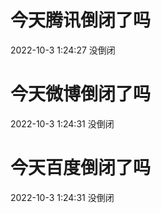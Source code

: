 # 今天腾讯倒闭了吗

2022-10-3 1:24:27 没倒闭

# 今天微博倒闭了吗

2022-10-3 1:24:31 没倒闭

# 今天百度倒闭了吗

2022-10-3 1:24:31 没倒闭


